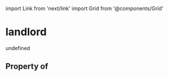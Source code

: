 import Link from 'next/link'
import Grid from '@components/Grid'

# landlord

undefined

## Property of



